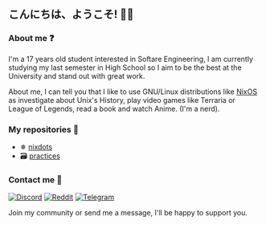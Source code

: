 ## こんにちは、ようこそ! 👋🏻

### About me ❓
I'm a 17 years old student interested in Softare Engineering, I am currently studying my last semester in High School so I aim to be the best at the University and stand out with great work. 

About me, I can tell you that I like to use GNU/Linux distributions like [NixOS](https://nixos.org/) as investigate about Unix's History, play video games like Terraria or League of Legends, read a book and watch Anime. (I'm a nerd). 

### My repositories 🦾

- ❄ [nixdots](https://github.com/HBlanqueto/nixdots)
- 🗃 [practices](https://github.com/HBlanqueto/practices)

### Contact me 👥

[![Discord](https://img.shields.io/badge/Discord-748add?style=for-the-badge&logo=discord&logoColor=white&style=flat)](https://www.reddit.com/user/HBlanqueto/)  [![Reddit](https://img.shields.io/badge/Reddit-ff4400?style=for-the-badge&logo=reddit&logoColor=white&style=flat)](https://www.reddit.com/user/HBlanqueto/) 
[![Telegram](https://img.shields.io/badge/Telegram-2CA5E0?style=for-the-badge&logo=telegram&logoColor=white&style=flat)](https://t.me/unixlovers)  

Join my community or send me a message, I'll be happy to support you. 

